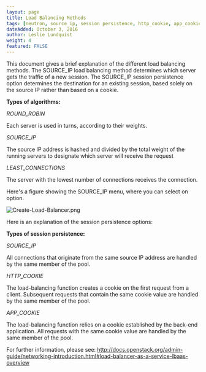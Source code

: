 ```yaml
---
layout: page
title: Load Balancing Methods
tags: [neutron, source_ip, session persistence, http_cookie, app_cookie]
dateAdded: October 3, 2016
author: Leslie Lundquist
weight: 4
featured: FALSE
---
```


This document gives a brief explanation of the different load balancing methods. The SOURCE_IP load balancing method determines which server gets the traffic of a new session. The SOURCE_IP session persistence option determines the destination for an existing session, based solely on the source IP rather than based on a cookie.

**Types of algorithms:**

*ROUND_ROBIN*

Each server is used in turns, according to their weights.

*SOURCE_IP*

The source IP address is hashed and divided by the total weight of the running servers to designate which server will receive the request

*LEAST_CONNECTIONS*

The server with the lowest number of connections receives the connection.

Here's a figure showing the SOURCE_IP menu, where you can select on option.

![Create-Load-Balancer.png]()

Here is an explanation of the session persistence options:

**Types of session persistence:**

*SOURCE_IP*

All connections that originate from the same source IP address are handled by the same member of the pool.

*HTTP_COOKIE*

The load-balancing function creates a cookie on the first request from a client. Subsequent requests that contain the same cookie value are handled by the same member of the pool.

*APP_COOKIE*

The load-balancing function relies on a cookie established by the back-end application. All requests with the same cookie value are handled by the same member of the pool.

For further information, please see: http://docs.openstack.org/admin-guide/networking-introduction.html#load-balancer-as-a-service-lbaas-overview
